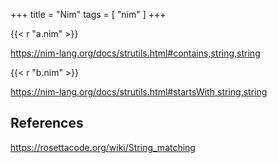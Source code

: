 +++
title = "Nim"
tags = [ "nim" ]
+++

{{< r "a.nim" >}}

<https://nim-lang.org/docs/strutils.html#contains,string,string>

{{< r "b.nim" >}}

<https://nim-lang.org/docs/strutils.html#startsWith,string,string>

## References

<https://rosettacode.org/wiki/String_matching>
